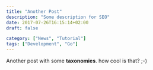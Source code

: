 ```yaml
---
title: "Another Post"
description: "Some description for SEO"
date: 2017-07-26T16:15:14+02:00
draft: false

category: ["News", "Tutorial"]
tags: ["Development", "Go"]
---
```


Another post with some **taxonomies**. how cool is that? ;-)